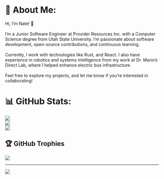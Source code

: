 # 💫 About Me:
Hi, I’m Nate! 👋<br><br>I’m a Junior Software Engineer at Provider Resources Inc. with a Computer Science degree from Utah State University. I’m passionate about software development, open-source contributions, and continuous learning.<br><br>Currently, I work with technologies like Rust, and React. I also have experience in robotics and systems intelligence from my work at Dr. Mario’s Direct Lab, where I helped enhance electric bus infrastructure.<br><br>Feel free to explore my projects, and let me know if you’re interested in collaborating!

# 📊 GitHub Stats:
![](https://github-readme-stats.vercel.app/api?username=funkybooboo&theme=dark&hide_border=false&include_all_commits=true&count_private=true)<br/>
![](https://github-readme-streak-stats.herokuapp.com/?user=funkybooboo&theme=dark&hide_border=false)<br/>
![](https://github-readme-stats.vercel.app/api/top-langs/?username=funkybooboo&theme=dark&hide_border=false&include_all_commits=true&count_private=true&layout=compact)

## 🏆 GitHub Trophies
![](https://github-profile-trophy.vercel.app/?username=funkybooboo&theme=radical&no-frame=false&no-bg=true&margin-w=4)

---
[![](https://visitcount.itsvg.in/api?id=funkybooboo&icon=0&color=0)](https://visitcount.itsvg.in)

<!-- Proudly created with GPRM ( https://gprm.itsvg.in ) -->
